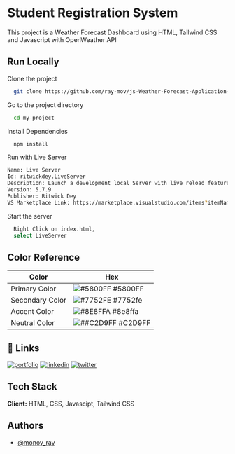 # Student Registration System

This project is a Weather Forecast Dashboard using HTML, Tailwind CSS and Javascript
with OpenWeather API

## Run Locally

Clone the project

```bash
  git clone https://github.com/ray-mov/js-Weather-Forecast-Application-.git
```

Go to the project directory

```bash
  cd my-project
```

Install Dependencies

```bash
  npm install
```

Run with Live Server

```bash
Name: Live Server
Id: ritwickdey.LiveServer
Description: Launch a development local Server with live reload feature for static & dynamic pages
Version: 5.7.9
Publisher: Ritwick Dey
VS Marketplace Link: https://marketplace.visualstudio.com/items?itemName=ritwickdey.LiveServer
```

Start the server

```bash
  Right Click on index.html,
  select LiveServer
```

## Color Reference

| Color           | Hex                                                               |
| --------------- | ----------------------------------------------------------------- |
| Primary Color   | ![#5800FF](https://via.placeholder.com/10/5800ff?text=+) #5800FF  |
| Secondary Color | ![#7752FE](https://via.placeholder.com/10/7752fe?text=+) #7752fe  |
| Accent Color    | ![#8E8FFA](https://via.placeholder.com/10/8e8ffa?text=+) #8e8ffa  |
| Neutral Color   | ![##C2D9FF](https://via.placeholder.com/10/c2d9ff?text=+) #C2D9FF |

## 🔗 Links

[![portfolio](https://img.shields.io/badge/my_portfolio-000?style=for-the-badge&logo=ko-fi&logoColor=white)](https://katherineoelsner.com/)
[![linkedin](https://img.shields.io/badge/linkedin-0A66C2?style=for-the-badge&logo=linkedin&logoColor=white)](https://www.linkedin.com/)
[![twitter](https://img.shields.io/badge/twitter-1DA1F2?style=for-the-badge&logo=twitter&logoColor=white)](https://twitter.com/)

## Tech Stack

**Client:** HTML, CSS, Javascipt, Tailwind CSS

## Authors

- [@monov_ray](https://www.github.com/monov_ray)
